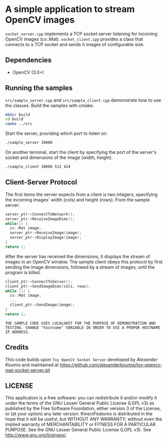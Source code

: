 # A simple application to stream OpenCV images

`socket_server.cpp` implements a TCP socket server listening for incoming OpenCV images (cv::Mat). `socket_client.cpp` provides a class that connects to a TCP socket and sends it images of configurable size.

## Dependencies

* OpenCV (3.0+)

## Running the samples

`src/sample_server.cpp` and `src/sample_client.cpp` demonstrate how to use the classes. Build the samples with cmake:
```bash
mkdir build
cd build
cmake ../src
```

Start the server, providing which port to listen on:
```bash
./sample_server 30000
```

On another terminal, start the client by specifying the port of the server's socket and dimensions of the image (width, height). 
```bash
./sample_client 30000 512 424
```

## Client-Server Protocol
The first items the server expects from a client is two integers, specifying the incoming images' width (cols) and height (rows). From the sample server:
```c++
server_ptr->ConnectToNetwork();
server_ptr->ReceiveImageDims();
while(1) {
  cv::Mat image;
  server_ptr->ReceiveImage(image);
  server_ptr->DisplayImage(image);
}
return 1;
```

After the server has received the dimensions, it displays the stream of images in an OpenCV window.
The sample client obeys this protocol by first sending the image dimensions, followed by a stream of images, until the program is killed.
```c++
client_ptr->ConnectToServer();
client_ptr->SendImageDims(cols, rows);
while (1) {
  cv::Mat image;
  ...
  client_ptr->SendImage(image);
}
return 1;
```

`THE SAMPLE CODE USES LOCALHOST FOR THE PURPOSE OF DEMONSTRATION AND TESTING. CHANGE "hostname" VARIABLE IN ORDER TO USE A PROPOR HOSTNAME IP ADDRESS.`

## Credits
This code builds upon `Toy OpenCV Socket Server` developed by *Alexander Koumis* and maintained at <https://github.com/alexanderkoumis/toy-opencv-mat-socket-server.git>

## LICENSE
This application is a free software: you can redistribute it and/or modify it under the terms of the GNU Lesser General Public License (LGPL v3) as published by the Free Software Foundation, either version 3 of the License, or (at your option) any later version. KinectFeatures is distributed in the hope that it will be useful, but WITHOUT ANY WARRANTY; without even the implied warranty of MERCHANTABILITY or FITNESS FOR A PARTICULAR PURPOSE. See the GNU Lesser General Public License (LGPL v3). See <http://www.gnu.org/licenses/>.